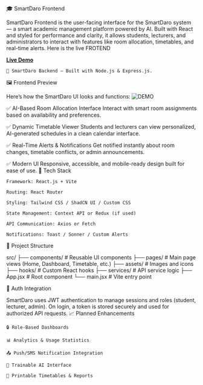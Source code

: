 🎓 SmartDaro Frontend

SmartDaro Frontend is the user-facing interface for the SmartDaro system — a smart academic management platform powered by AI. Built with React and styled for performance and clarity, it allows students, lecturers, and administrators to interact with features like room allocation, timetables, and real-time alerts.
Here is the live FROTEND 

[**Live Demo**](https://smartdarofronted.vercel.app/)

    🔗 SmartDaro Backend – Built with Node.js & Express.js.
    

🖼️ Frontend Preview

Here’s how the SmartDaro UI looks and functions:
![DEMO](https://i.postimg.cc/KY3vbBcG/smararo-1.jpg)

✅ AI-Based Room Allocation Interface
Interact with smart room assignments based on availability and preferences.

✅ Dynamic Timetable Viewer
Students and lecturers can view personalized, AI-generated schedules in a clean calendar interface.

✅ Real-Time Alerts & Notifications
Get notified instantly about room changes, timetable conflicts, or admin announcements.

✅ Modern UI
Responsive, accessible, and mobile-ready design built for ease of use.
🧰 Tech Stack

    Framework: React.js + Vite

    Routing: React Router

    Styling: Tailwind CSS / ShadCN UI / Custom CSS

    State Management: Context API or Redux (if used)

    API Communication: Axios or Fetch

    Notifications: Toast / Sonner / Custom Alerts

📁 Project Structure

src/
├── components/      # Reusable UI components
├── pages/           # Main page views (Home, Dashboard, Timetable, etc.)
├── assets/          # Images and icons
├── hooks/           # Custom React hooks
├── services/        # API service logic
├── App.jsx          # Root component
└── main.jsx         # Vite entry point

🔐 Auth Integration

SmartDaro uses JWT authentication to manage sessions and roles (student, lecturer, admin). On login, a token is stored securely and used for authorized API requests.
📈 Planned Enhancements

    🔒 Role-Based Dashboards

    📊 Analytics & Usage Statistics

    📤 Push/SMS Notification Integration

    🧠 Trainable AI Interface

    🧾 Printable Timetables & Reports